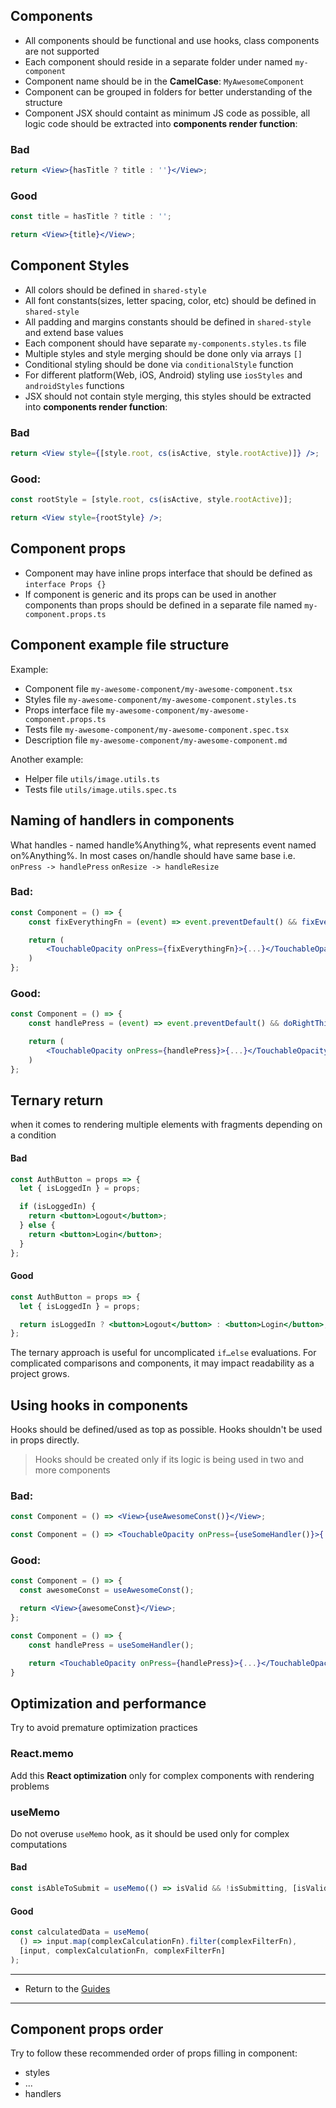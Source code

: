 ## Components

- All components should be functional and use hooks, class components are not supported
- Each component should reside in a separate folder under named `my-component`
- Сomponent name should be in the **CamelCase**: `MyAwesomeComponent`
- Component can be grouped in folders for better understanding of the structure
- Component JSX should containt as minimum JS code as possible, all logic code should be extracted into **components render function**:

### Bad

```jsx
return <View>{hasTitle ? title : ''}</View>;
```

### Good

```jsx
const title = hasTitle ? title : '';

return <View>{title}</View>;
```

## Component Styles

- All colors should be defined in `shared-style`
- All font constants(sizes, letter spacing, color, etc) should be defined in `shared-style`
- All padding and margins constants should be defined in `shared-style` and extend base values
- Each component should have separate `my-components.styles.ts` file
- Multiple styles and style merging should be done only via arrays `[]`
- Conditional styling should be done via `conditionalStyle` function
- For different platform(Web, iOS, Android) styling use `iosStyles` and `androidStyles` functions
- JSX should not contain style merging, this styles should be extracted into **components render function**:

### Bad

```jsx
return <View style={[style.root, cs(isActive, style.rootActive)]} />;
```

### Good:

```jsx
const rootStyle = [style.root, cs(isActive, style.rootActive)];

return <View style={rootStyle} />;
```

## Component props

- Component may have inline props interface that should be defined as `interface Props {}`
- If component is generic and its props can be used in another components than props should be defined
  in a separate file named `my-component.props.ts`

## Component example file structure

Example:

- Component file `my-awesome-component/my-awesome-component.tsx`
- Styles file `my-awesome-component/my-awesome-component.styles.ts`
- Props interface file `my-awesome-component/my-awesome-component.props.ts`
- Tests file `my-awesome-component/my-awesome-component.spec.tsx`
- Description file `my-awesome-component/my-awesome-component.md`

Another example:

- Helper file `utils/image.utils.ts`
- Tests file `utils/image.utils.spec.ts`

## Naming of handlers in components

What handles - named handle%Anything%, what represents event named on%Anything%.
In most cases on/handle should have same base i.e.
`onPress -> handlePress`
`onResize -> handleResize`

### Bad:

```jsx
const Component = () => {
    const fixEverythingFn = (event) => event.preventDefault() && fixEverythingInProject();

    return (
        <TouchableOpacity onPress={fixEverythingFn}>{...}</TouchableOpacity>
    )
};
```

### Good:

```jsx
const Component = () => {
    const handlePress = (event) => event.preventDefault() && doRightThings();

    return (
        <TouchableOpacity onPress={handlePress}>{...}</TouchableOpacity>
    )
};
```

## Ternary return

when it comes to rendering multiple elements with fragments depending on a condition

#### Bad

```jsx
const AuthButton = props => {
  let { isLoggedIn } = props;

  if (isLoggedIn) {
    return <button>Logout</button>;
  } else {
    return <button>Login</button>;
  }
};
```

#### Good

```jsx
const AuthButton = props => {
  let { isLoggedIn } = props;

  return isLoggedIn ? <button>Logout</button> : <button>Login</button>;
};
```

The ternary approach is useful for uncomplicated `if…else` evaluations. For complicated comparisons and components, it may impact readability as a project grows.

## Using hooks in components

Hooks should be defined/used as top as possible. Hooks shouldn't be used in props directly.

> Hooks should be created only if its logic is being used in two and more components

### Bad:

```jsx
const Component = () => <View>{useAwesomeConst()}</View>;
```

```jsx
const Component = () => <TouchableOpacity onPress={useSomeHandler()}>{...}</TouchableOpacity>;
```

### Good:

```jsx
const Component = () => {
  const awesomeConst = useAwesomeConst();

  return <View>{awesomeConst}</View>;
};
```

```jsx
const Component = () => {
    const handlePress = useSomeHandler();

    return <TouchableOpacity onPress={handlePress}>{...}</TouchableOpacity>;
}
```

## Optimization and performance

Try to avoid premature optimization practices

### React.memo

Add this **React optimization** only for complex components with rendering problems

### useMemo

Do not overuse `useMemo` hook, as it should be used only for complex computations

#### Bad

```jsx
const isAbleToSubmit = useMemo(() => isValid && !isSubmitting, [isValid, isSubmitting, values]);
```

#### Good

```jsx
const calculatedData = useMemo(
  () => input.map(complexCalculationFn).filter(complexFilterFn),
  [input, complexCalculationFn, complexFilterFn]
);
```

---

- Return to the [Guides](../readme.md)

---

<!-- WRITE SONARQUBE CASES WITH [brain overloaded] and [ternary] CASES -->
<!-- do not use ts-ignore -->
<!-- positive condition ternary (watch screenshot_2) -->
<!-- use tailwind's classname composition in extension -->
<!-- try do not use inline styles as much as possible -->
<!-- naming - interface, type, components with uppercase. functions with lower -->
<!-- prefer interfaces over types -->
<!-- do not let console.log be pushed to VCS -->
<!-- try to use implicit type casting (var!.field => var: IType {field:any};) -->
<!-- filenaming and classname inside must match -->
<!-- interface and component naming must match -->
<!-- no export if not use outside -->
<!-- use isDefined() insteand of pure boolean check, ex if(var) => if(isDefined(var)) -->
<!-- reuse components as much as possible -->
<!-- try implement todos as much as possible -->
<!-- try to remove comments -->
<!-- try to refactor complicated logic to utils and helpers -->
<!-- try to cover with test utils and helpers -->
<!-- consider using try...catch on unsecure code -->
<!-- Emptry.Fn for side-effect functions -->
<!-- void on single instruction useEffects -->

## Component props order

Try to follow these recommended order of props filling in component:

- styles
- ...
- handlers
